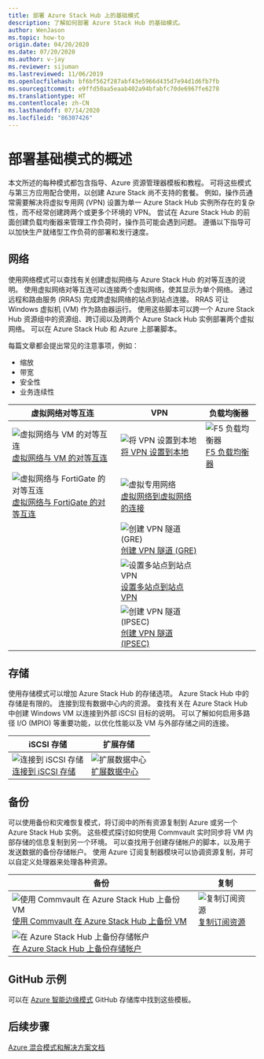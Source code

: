 ```yaml
---
title: 部署 Azure Stack Hub 上的基础模式
description: 了解如何部署 Azure Stack Hub 的基础模式。
author: WenJason
ms.topic: how-to
origin.date: 04/20/2020
ms.date: 07/20/2020
ms.author: v-jay
ms.reviewer: sijuman
ms.lastreviewed: 11/06/2019
ms.openlocfilehash: bf6bf562f287abf43e5966d435d7e94d1d6fb7fb
ms.sourcegitcommit: e9ffd50aa5eaab402a94bfabfc70de6967fe6278
ms.translationtype: HT
ms.contentlocale: zh-CN
ms.lasthandoff: 07/14/2020
ms.locfileid: "86307426"
---
```

# <a name="deploy-foundational-patterns-overview"></a>部署基础模式的概述


本文所述的每种模式都包含指导、Azure 资源管理器模板和教程。 可将这些模式与第三方应用配合使用，以创建 Azure Stack 尚不支持的套餐。 例如，操作员通常需要解决将虚拟专用网 (VPN) 设置为单一 Azure Stack Hub 实例所存在的复杂性，而不经常创建跨两个或更多个环境的 VPN。 尝试在 Azure Stack Hub 的前面创建负载均衡器来管理工作负荷时，操作员可能会遇到问题。 遵循以下指导可以加快生产就绪型工作负荷的部署和发行速度。

## <a name="networking"></a>网络

使用网络模式可以查找有关创建虚拟网络与 Azure Stack Hub 的对等互连的说明。 使用虚拟网络对等互连可以连接两个虚拟网络，使其显示为单个网络。 通过远程和路由服务 (RRAS) 完成跨虚拟网络的站点到站点连接。 RRAS 可让 Windows 虚拟机 (VM) 作为路由器运行。 使用这些脚本可以跨一个 Azure Stack Hub 资源组中的资源组、跨订阅以及跨两个 Azure Stack Hub 实例部署两个虚拟网络。 可以在 Azure Stack Hub 和 Azure 上部署脚本。 

每篇文章都会提出常见的注意事项，例如： 
- 缩放
- 带宽
- 安全性
- 业务连续性

|  虚拟网络对等互连  |  VPN  |  负载均衡器  |
| --- | --- | --- |
| ![虚拟网络与 VM 的对等互连](media/deploy-foundational-patterns/icon-networking-61-virtual-networks.svg)<br>[虚拟网络与 VM 的对等互连](azure-stack-network-howto-vnet-peering.md) | ![将 VPN 设置到本地](media/deploy-foundational-patterns/icon-networking-63-virtual-network-gateways.svg)<br>[将 VPN 设置到本地](azure-stack-network-howto-vnet-to-onprem.md) | ![F5 负载均衡器](media/deploy-foundational-patterns/icon-networking-62-load-balancers.svg)<br>[F5 负载均衡器](network-howto-f5.md) |
| ![虚拟网络与 FortiGate 的对等互连](media/deploy-foundational-patterns/icon-networking-61-virtual-networks.svg)<br>[虚拟网络与 FortiGate 的对等互连](azure-stack-network-howto-vnet-to-vnet.md) | ![虚拟专用网络](media/deploy-foundational-patterns/icon-networking-63-virtual-network-gateways.svg)<br>[虚拟网络到虚拟网络的连接](azure-stack-network-howto-vnet-to-vnet-stacks.md) |  |
|  | ![创建 VPN 隧道 (GRE)](media/deploy-foundational-patterns/icon-networking-63-virtual-network-gateways.svg)<br>[创建 VPN 隧道 (GRE)](network-howto-vpn-tunnel-gre.md) | |
|  | ![设置多站点到站点 VPN](media/deploy-foundational-patterns/icon-networking-63-virtual-network-gateways.svg)<br>[设置多站点到站点 VPN](network-howto-vpn-tunnel.md) | |
|  | ![创建 VPN 隧道 (IPSEC)](media/deploy-foundational-patterns/icon-networking-63-virtual-network-gateways.svg)<br>[创建 VPN 隧道 (IPSEC)](network-howto-vpn-tunnel-ipsec.md)| |


## <a name="storage"></a>存储

使用存储模式可以增加 Azure Stack Hub 的存储选项。 Azure Stack Hub 中的存储是有限的。 连接到现有数据中心内的资源。 查找有关在 Azure Stack Hub 中创建 Windows VM 以连接到外部 iSCSI 目标的说明。 可以了解如何启用多路径 I/O (MPIO) 等重要功能，以优化性能以及 VM 与外部存储之间的连接。

| iSCSI 存储 | 扩展存储 |
| --- | --- |
| ![连接到 iSCSI 存储](media/deploy-foundational-patterns/icon-storage-87-storage-accounts-classic.svg)<br>[连接到 iSCSI 存储](azure-stack-network-howto-iscsi-storage.md) | ![扩展数据中心](media/deploy-foundational-patterns/icon-storage-88-recovery-services-vaults.svg)<br>[扩展数据中心](azure-stack-network-howto-extend-datacenter.md) |

## <a name="backup"></a>备份

可以使用备份和灾难恢复模式，将订阅中的所有资源复制到 Azure 或另一个 Azure Stack Hub 实例。 这些模式探讨如何使用 Commvault 实时同步将 VM 内部存储的信息复制到另一个环境。 可以查找用于创建存储帐户的脚本，以及用于发送数据的备份存储帐户。 使用 Azure 订阅复制器模块可以协调资源复制，并可以自定义处理器来处理各种资源。 



|  备份  |  复制  |
| --- | --- |
| ![使用 Commvault 在 Azure Stack Hub 上备份 VM](media/deploy-foundational-patterns/icon-storage-100-import-export-jobs.svg)<br>[使用 Commvault 在 Azure Stack Hub 上备份 VM](azure-stack-network-howto-backup-commvault.md) | ![复制订阅资源](media/deploy-foundational-patterns/icon-storage-94-data-box.svg)<br>[复制订阅资源](azure-stack-network-howto-backup-replicator.md) |
|  ![在 Azure Stack Hub 上备份存储帐户](media/deploy-foundational-patterns/icon-storage-93-storage-sync-services.svg)<br>[在 Azure Stack Hub 上备份存储帐户](azure-stack-network-howto-backup-storage.md)  | |

## <a name="github-samples"></a>GitHub 示例

可以在 [Azure 智能边缘模式](https://github.com/Azure-Samples/azure-intelligent-edge-patterns) GitHub 存储库中找到这些模板。

## <a name="next-steps"></a>后续步骤

[Azure 混合模式和解决方案文档](/hybrid/app-solutions)
